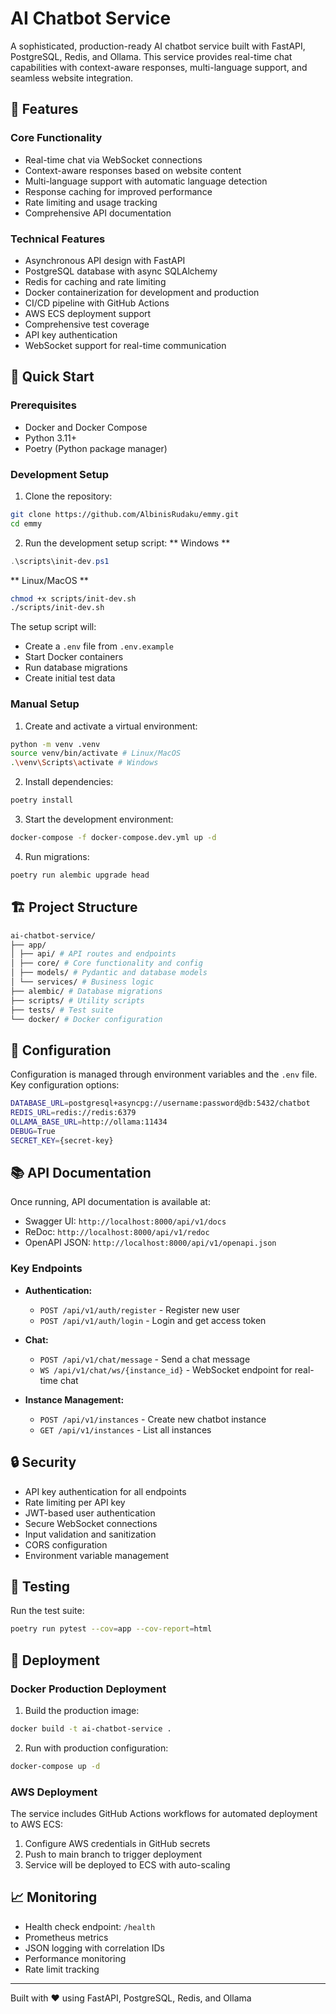 # AI Chatbot Service

A sophisticated, production-ready AI chatbot service built with FastAPI, PostgreSQL, Redis, and Ollama. This service provides real-time chat capabilities with context-aware responses, multi-language support, and seamless website integration.

## 🌟 Features

### Core Functionality
- Real-time chat via WebSocket connections
- Context-aware responses based on website content
- Multi-language support with automatic language detection
- Response caching for improved performance
- Rate limiting and usage tracking
- Comprehensive API documentation

### Technical Features
- Asynchronous API design with FastAPI
- PostgreSQL database with async SQLAlchemy
- Redis for caching and rate limiting
- Docker containerization for development and production
- CI/CD pipeline with GitHub Actions
- AWS ECS deployment support
- Comprehensive test coverage
- API key authentication
- WebSocket support for real-time communication

## 🚀 Quick Start

### Prerequisites
- Docker and Docker Compose
- Python 3.11+
- Poetry (Python package manager)

### Development Setup

1. Clone the repository:
```bash
git clone https://github.com/AlbinisRudaku/emmy.git
cd emmy
```
2. Run the development setup script:
** Windows **
```powershell
.\scripts\init-dev.ps1
```
** Linux/MacOS **
```bash
chmod +x scripts/init-dev.sh
./scripts/init-dev.sh
```
The setup script will:
- Create a `.env` file from `.env.example`
- Start Docker containers
- Run database migrations
- Create initial test data

### Manual Setup

1. Create and activate a virtual environment:
```bash
python -m venv .venv
source venv/bin/activate # Linux/MacOS
.\venv\Scripts\activate # Windows
```
2. Install dependencies:
```bash
poetry install
```
3. Start the development environment:
```bash
docker-compose -f docker-compose.dev.yml up -d
```
4. Run migrations:
```bash
poetry run alembic upgrade head
```

## 🏗️ Project Structure

```bash
ai-chatbot-service/
├── app/
│ ├── api/ # API routes and endpoints
│ ├── core/ # Core functionality and config
│ ├── models/ # Pydantic and database models
│ └── services/ # Business logic
├── alembic/ # Database migrations
├── scripts/ # Utility scripts
├── tests/ # Test suite
└── docker/ # Docker configuration
```

## 🔧 Configuration
Configuration is managed through environment variables and the `.env` file. Key configuration options:
```bash
DATABASE_URL=postgresql+asyncpg://username:password@db:5432/chatbot
REDIS_URL=redis://redis:6379
OLLAMA_BASE_URL=http://ollama:11434
DEBUG=True
SECRET_KEY={secret-key}
```

## 📚 API Documentation

Once running, API documentation is available at:
- Swagger UI: `http://localhost:8000/api/v1/docs`
- ReDoc: `http://localhost:8000/api/v1/redoc`
- OpenAPI JSON: `http://localhost:8000/api/v1/openapi.json`

### Key Endpoints

- **Authentication:**
  - `POST /api/v1/auth/register` - Register new user
  - `POST /api/v1/auth/login` - Login and get access token

- **Chat:**
  - `POST /api/v1/chat/message` - Send a chat message
  - `WS /api/v1/chat/ws/{instance_id}` - WebSocket endpoint for real-time chat

- **Instance Management:**
  - `POST /api/v1/instances` - Create new chatbot instance
  - `GET /api/v1/instances` - List all instances

## 🔒 Security

- API key authentication for all endpoints
- Rate limiting per API key
- JWT-based user authentication
- Secure WebSocket connections
- Input validation and sanitization
- CORS configuration
- Environment variable management

## 🧪 Testing
Run the test suite:
```bash
poetry run pytest --cov=app --cov-report=html
```

## 🚀 Deployment

### Docker Production Deployment

1. Build the production image:
```bash
docker build -t ai-chatbot-service .
```
2. Run with production configuration:
```bash
docker-compose up -d
```

### AWS Deployment

The service includes GitHub Actions workflows for automated deployment to AWS ECS:

1. Configure AWS credentials in GitHub secrets
2. Push to main branch to trigger deployment
3. Service will be deployed to ECS with auto-scaling

## 📈 Monitoring

- Health check endpoint: `/health`
- Prometheus metrics
- JSON logging with correlation IDs
- Performance monitoring
- Rate limit tracking

---

Built with ❤️ using FastAPI, PostgreSQL, Redis, and Ollama
